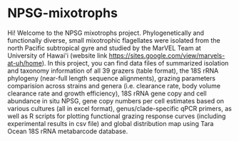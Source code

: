 # NPSG-mixotrophs
Hi! Welcome to the NPSG mixotrophs project. Phylogenetically and functionally diverse, small mixotrophic flagellates were isolated from the north Pacific subtropical gyre and studied by the MarVEL Team at University of Hawai'i (website link https://sites.google.com/view/marvels-at-uh/home).
In this project, you can find data files of summarized isolation and taxonomy information of all 39 grazers (table format), the 18S rRNA phylogeny (near-full length sequence alignments), grazing parameters comparision across strains and genera (i.e. clearance rate, body volume clearance rate and growth efficiency), 18S rRNA gene copy and cell abundance in situ NPSG, gene copy numbers per cell estimates based on various cultures (all in excel format), genus/clade-specific qPCR primers, as well as R scripts for plotting functional grazing response curves (including experimental results in csv file) and global distribution map using Tara Ocean 18S rRNA metabarcode database.
